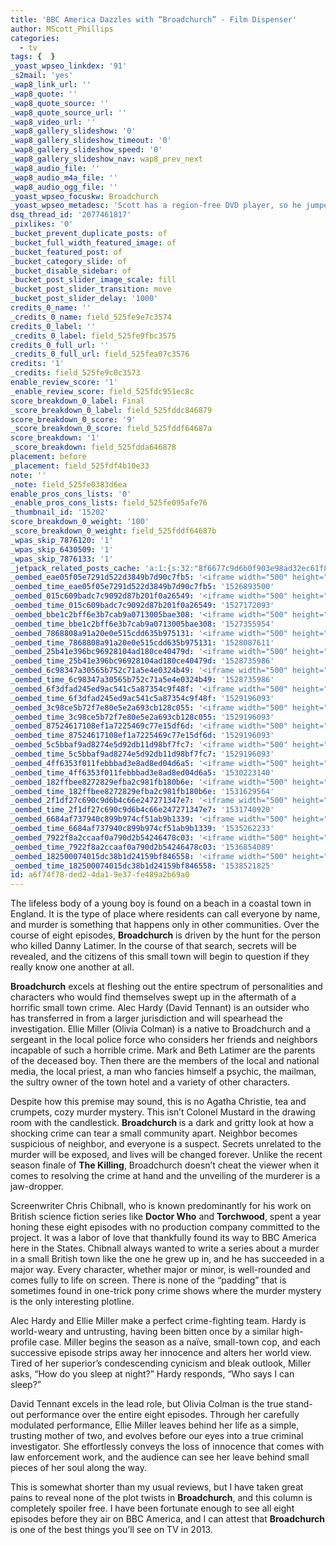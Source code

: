 ```yaml
---
title: 'BBC America Dazzles with “Broadchurch” - Film Dispenser'
author: MScott_Phillips
categories:
  - tv
tags: {  }
_yoast_wpseo_linkdex: '91'
_s2mail: 'yes'
_wap8_link_url: ''
_wap8_quote: ''
_wap8_quote_source: ''
_wap8_quote_source_url: ''
_wap8_video_url: ''
_wap8_gallery_slideshow: '0'
_wap8_gallery_slideshow_timeout: '0'
_wap8_gallery_slideshow_speed: '0'
_wap8_gallery_slideshow_nav: wap8_prev_next
_wap8_audio_file: ''
_wap8_audio_m4a_file: ''
_wap8_audio_ogg_file: ''
_yoast_wpseo_focuskw: Broadchurch
_yoast_wpseo_metadesc: 'Scott has a region-free DVD player, so he jumped on Broadchurch before it premieres on BBC America this Sunday. Check out his review of the whole season.'
dsq_thread_id: '2077461817'
_pixlikes: '0'
_bucket_prevent_duplicate_posts: of
_bucket_full_width_featured_image: of
_bucket_featured_post: of
_bucket_category_slide: of
_bucket_disable_sidebar: of
_bucket_post_slider_image_scale: fill
_bucket_post_slider_transition: move
_bucket_post_slider_delay: '1000'
credits_0_name: ''
_credits_0_name: field_525fe9e7c3574
credits_0_label: ''
_credits_0_label: field_525fe9fbc3575
credits_0_full_url: ''
_credits_0_full_url: field_525fea07c3576
credits: '1'
_credits: field_525fe9c0c3573
enable_review_score: '1'
_enable_review_score: field_525fdc951ec8c
score_breakdown_0_label: Final
_score_breakdown_0_label: field_525fddc846879
score_breakdown_0_score: '9'
_score_breakdown_0_score: field_525fddf64687a
score_breakdown: '1'
_score_breakdown: field_525fdda646878
placement: before
_placement: field_525fdf4b10e33
note: ''
_note: field_525fe0383d6ea
enable_pros_cons_lists: '0'
_enable_pros_cons_lists: field_525fe095afe76
_thumbnail_id: '15202'
score_breakdown_0_weight: '100'
_score_breakdown_0_weight: field_525fddf64687b
_wpas_skip_7876120: '1'
_wpas_skip_6430509: '1'
_wpas_skip_7876133: '1'
_jetpack_related_posts_cache: 'a:1:{s:32:"8f6677c9d6b0f903e98ad32ec61f8deb";a:2:{s:7:"expires";i:1521768101;s:7:"payload";a:3:{i:0;a:1:{s:2:"id";i:27016;}i:1;a:1:{s:2:"id";i:4193;}i:2;a:1:{s:2:"id";i:26874;}}}}'
_oembed_eae05f05e7291d522d3849b7d90c7fb5: '<iframe width="500" height="281" src="https://www.youtube.com/embed/9teNKmm9R3k?start=3&feature=oembed" frameborder="0" allow="autoplay; encrypted-media" allowfullscreen></iframe>'
_oembed_time_eae05f05e7291d522d3849b7d90c7fb5: '1526893500'
_oembed_015c609badc7c9092d87b201f0a26549: '<iframe width="500" height="281" src="https://www.youtube.com/embed/dkhBDhQ4OxM?feature=oembed" frameborder="0" allow="autoplay; encrypted-media" allowfullscreen></iframe>'
_oembed_time_015c609badc7c9092d87b201f0a26549: '1527172093'
_oembed_bbe1c2bff6e3b7cab9a0713005bae308: '<iframe width="500" height="281" src="https://www.youtube.com/embed/_DTbx7c7ez8?feature=oembed" frameborder="0" allow="autoplay; encrypted-media" allowfullscreen></iframe>'
_oembed_time_bbe1c2bff6e3b7cab9a0713005bae308: '1527355954'
_oembed_7868808a91a20e0e515cdd635b975131: '<iframe width="500" height="281" src="https://www.youtube.com/embed/PEZ2r1YGKSA?feature=oembed" frameborder="0" allow="autoplay; encrypted-media" allowfullscreen></iframe>'
_oembed_time_7868808a91a20e0e515cdd635b975131: '1528087611'
_oembed_25b41e396bc96928104ad180ce40479d: '<iframe width="500" height="281" src="https://www.youtube.com/embed/MFWF9dU5Zc0?feature=oembed" frameborder="0" allow="autoplay; encrypted-media" allowfullscreen></iframe>'
_oembed_time_25b41e396bc96928104ad180ce40479d: '1528735986'
_oembed_6c98347a30565b752c71a5e4e0324b49: '<iframe width="500" height="281" src="https://www.youtube.com/embed/FhwktRDG_aQ?feature=oembed" frameborder="0" allow="autoplay; encrypted-media" allowfullscreen></iframe>'
_oembed_time_6c98347a30565b752c71a5e4e0324b49: '1528735986'
_oembed_6f3dfad245ed9ac541c5a87354c9f48f: '<iframe width="500" height="281" src="https://www.youtube.com/embed/rTMINaybeyE?feature=oembed" frameborder="0" allow="autoplay; encrypted-media" allowfullscreen></iframe>'
_oembed_time_6f3dfad245ed9ac541c5a87354c9f48f: '1529196093'
_oembed_3c98ce5b72f7e80e5e2a693cb128c055: '<iframe width="500" height="281" src="https://www.youtube.com/embed/j7RHHPN4gII?feature=oembed" frameborder="0" allow="autoplay; encrypted-media" allowfullscreen></iframe>'
_oembed_time_3c98ce5b72f7e80e5e2a693cb128c055: '1529196093'
_oembed_87524617108ef1a7225469c77e15df6d: '<iframe width="500" height="281" src="https://www.youtube.com/embed/bP8vCXPo-BA?feature=oembed" frameborder="0" allow="autoplay; encrypted-media" allowfullscreen></iframe>'
_oembed_time_87524617108ef1a7225469c77e15df6d: '1529196093'
_oembed_5c5bbaf9ad8274e5d92db11d98bf7fc7: '<iframe width="500" height="281" src="https://www.youtube.com/embed/yqAS2lPISa8?feature=oembed" frameborder="0" allow="autoplay; encrypted-media" allowfullscreen></iframe>'
_oembed_time_5c5bbaf9ad8274e5d92db11d98bf7fc7: '1529196093'
_oembed_4ff6353f011febbbad3e8ad8ed04d6a5: '<iframe width="500" height="281" src="https://www.youtube.com/embed/HikYI0jIAwU?feature=oembed" frameborder="0" allow="autoplay; encrypted-media" allowfullscreen></iframe>'
_oembed_time_4ff6353f011febbbad3e8ad8ed04d6a5: '1530223140'
_oembed_182ffbee8272829efba2c981fb180b6e: '<iframe width="500" height="281" src="https://www.youtube.com/embed/Seg_yBYPjG4?feature=oembed" frameborder="0" allow="autoplay; encrypted-media" allowfullscreen></iframe>'
_oembed_time_182ffbee8272829efba2c981fb180b6e: '1531629564'
_oembed_2f1df27c690c9d6b4c66e247271347e7: '<iframe width="500" height="281" src="https://www.youtube.com/embed/9XxLHyzsB_Q?feature=oembed" frameborder="0" allow="autoplay; encrypted-media" allowfullscreen></iframe>'
_oembed_time_2f1df27c690c9d6b4c66e247271347e7: '1531740920'
_oembed_6684af737940c899b974cf51ab9b1339: '<iframe width="500" height="281" src="https://www.youtube.com/embed/gp-8oB53P7k?feature=oembed" frameborder="0" allow="autoplay; encrypted-media" allowfullscreen></iframe>'
_oembed_time_6684af737940c899b974cf51ab9b1339: '1535262233'
_oembed_7922f8a2ccaaf0a790d2b54246478c03: '<iframe width="500" height="281" src="https://www.youtube.com/embed/AWvUNABT8sg?feature=oembed" frameborder="0" allow="autoplay; encrypted-media" allowfullscreen></iframe>'
_oembed_time_7922f8a2ccaaf0a790d2b54246478c03: '1536854089'
_oembed_182500074015dc38b1d24159bf846558: '<iframe width="500" height="281" src="https://www.youtube.com/embed/USPd0vX2sdc?feature=oembed" frameborder="0" allow="autoplay; encrypted-media" allowfullscreen></iframe>'
_oembed_time_182500074015dc38b1d24159bf846558: '1538521825'
id: a6f74f78-ded2-4da1-9e37-fe489a2b69a0
---
```

<p style="text-align: left;" align="CENTER">The lifeless body of a young boy is found on a beach in a coastal town in England. It is the type of place where residents can call everyone by name, and murder is something that happens only in other communities. Over the course of eight episodes, <b>Broadchurch</b> is driven by the hunt for the person who killed Danny Latimer. In the course of that search, secrets will be revealed, and the citizens of this small town will begin to question if they really know one another at all.</p>
<p><b>Broadchurch</b> excels at fleshing out the entire spectrum of personalities and characters who would find themselves swept up in the aftermath of a horrific small town crime. Alec Hardy (David Tennant) is an outsider who has transferred in from a larger jurisdiction and will spearhead the investigation. Ellie Miller (Olivia Colman) is a native to Broadchurch and a sergeant in the local police force who considers her friends and neighbors incapable of such a horrible crime. Mark and Beth Latimer are the parents of the deceased boy. Then there are the members of the local and national media, the local priest, a man who fancies himself a psychic, the mailman, the sultry owner of the town hotel and a variety of other characters.</p>
<p>Despite how this premise may sound, this is no Agatha Christie, tea and crumpets, cozy murder mystery. This isn’t Colonel Mustard in the drawing room with the candlestick. <b>Broadchurch </b>is a dark and gritty look at how a shocking crime can tear a small community apart. Neighbor becomes suspicious of neighbor, and everyone is a suspect. Secrets unrelated to the murder will be exposed, and lives will be changed forever. Unlike the recent season finale of <b>The Killing</b>, Broadchurch doesn’t cheat the viewer when it comes to resolving the crime at hand and the unveiling of the murderer is a jaw-dropper.</p>
<p>Screenwriter Chris Chibnall, who is known predominantly for his work on British science fiction series like <b>Doctor Who</b> and <b>Torchwood</b>, spent a year honing these eight episodes with no production company committed to the project. It was a labor of love that thankfully found its way to BBC America here in the States. Chibnall always wanted to write a series about a murder in a small British town like the one he grew up in, and he has succeeded in a major way. Every character, whether major or minor, is well-rounded and comes fully to life on screen. There is none of the “padding” that is sometimes found in one-trick pony crime shows where the murder mystery is the only interesting plotline.</p>
<p>Alec Hardy and Ellie Miller make a perfect crime-fighting team. Hardy is world-weary and untrusting, having been bitten once by a similar high-profile case. Miller begins the season as a naïve, small-town cop, and each successive episode strips away her innocence and alters her world view. Tired of her superior’s condescending cynicism and bleak outlook, Miller asks, “How do you sleep at night?” Hardy responds, “Who says I can sleep?”</p>
<p>David Tennant excels in the lead role, but Olivia Colman is the true stand-out performance over the entire eight episodes. Through her carefully modulated performance, Ellie Miller leaves behind her life as a simple, trusting mother of two, and evolves before our eyes into a true criminal investigator. She effortlessly conveys the loss of innocence that comes with law enforcement work, and the audience can see her leave behind small pieces of her soul along the way.</p>
<p>This is somewhat shorter than my usual reviews, but I have taken great pains to reveal none of the plot twists in <b>Broadchurch</b>, and this column is completely spoiler free. I have been fortunate enough to see all eight episodes before they air on BBC America, and I can attest that <b>Broadchurch</b> is one of the best things you’ll see on TV in 2013.</p>

